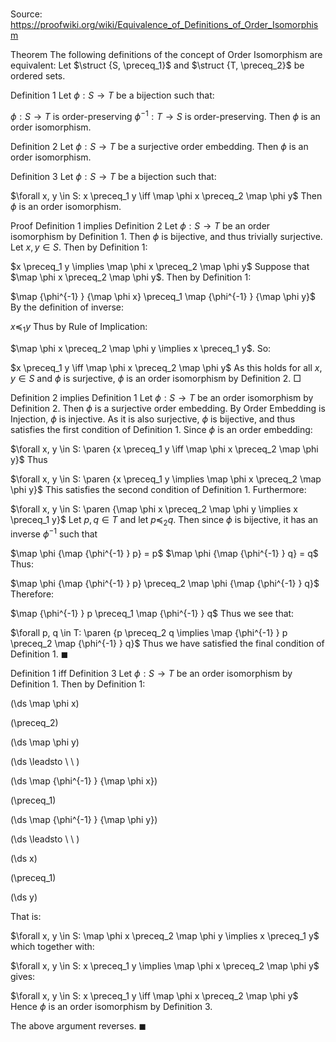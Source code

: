 # 

Source: https://proofwiki.org/wiki/Equivalence_of_Definitions_of_Order_Isomorphism



Theorem
The following definitions of the concept of Order Isomorphism are equivalent:
Let $\struct {S, \preceq_1}$ and $\struct {T, \preceq_2}$ be ordered sets.

Definition 1
Let $\phi: S \to T$ be a bijection such that:

$\phi: S \to T$ is order-preserving
$\phi^{-1}: T \to S$ is order-preserving.
Then $\phi$ is an order isomorphism.

Definition 2
Let $\phi: S \to T$ be a surjective order embedding.
Then $\phi$ is an order isomorphism.

Definition 3
Let $\phi: S \to T$ be a bijection such that:

$\forall x, y \in S: x \preceq_1 y \iff \map \phi x \preceq_2 \map \phi y$
Then $\phi$ is an order isomorphism.


Proof
Definition 1 implies Definition 2
Let $\phi: S \to T$ be an order isomorphism by Definition 1.
Then $\phi$ is bijective, and thus trivially surjective.
Let $x, y \in S$.
Then by Definition 1:

$x \preceq_1 y \implies \map \phi x \preceq_2 \map \phi y$
Suppose that $\map \phi x \preceq_2 \map \phi y$.
Then by Definition 1:

$\map {\phi^{-1} } {\map \phi x} \preceq_1 \map {\phi^{-1} } {\map \phi y}$
By the definition of inverse:

$x \preceq_1 y$
Thus by Rule of Implication:

$\map \phi x \preceq_2 \map \phi y \implies x \preceq_1 y$.
So:

$x \preceq_1 y \iff \map \phi x \preceq_2 \map \phi y$
As this holds for all $x, y \in S$ and $\phi$ is surjective, $\phi$ is an order isomorphism by Definition 2.
$\Box$


Definition 2 implies Definition 1
Let $\phi: S \to T$ be an order isomorphism by Definition 2.
Then $\phi$ is a surjective order embedding.
By Order Embedding is Injection, $\phi$ is injective.
As it is also surjective, $\phi$ is bijective, and thus satisfies the first condition of Definition 1.
Since $\phi$ is an order embedding:

$\forall x, y \in S: \paren {x \preceq_1 y \iff \map \phi x \preceq_2 \map \phi y}$
Thus

$\forall x, y \in S: \paren {x \preceq_1 y \implies \map \phi x \preceq_2 \map \phi y}$
This satisfies the second condition of Definition 1.
Furthermore:

$\forall x, y \in S: \paren {\map \phi x \preceq_2 \map \phi y \implies x \preceq_1 y}$
Let $p, q \in T$ and let $p \preceq_2 q$.
Then since $\phi$ is bijective, it has an inverse $\phi^{-1}$ such that

$\map \phi {\map {\phi^{-1} } p} = p$
$\map \phi {\map {\phi^{-1} } q} = q$
Thus:

$\map \phi {\map {\phi^{-1} } p} \preceq_2 \map \phi {\map {\phi^{-1} } q}$
Therefore:

$\map {\phi^{-1} } p \preceq_1 \map {\phi^{-1} } q$
Thus we see that:

$\forall p, q \in T: \paren {p \preceq_2 q \implies \map {\phi^{-1} } p \preceq_2 \map {\phi^{-1} } q}$
Thus we have satisfied the final condition of Definition 1.
$\blacksquare$


Definition 1 iff Definition 3
Let $\phi: S \to T$ be an order isomorphism by Definition 1.
Then by Definition 1:














\(\ds \map \phi x\)

\(\preceq_2\)







\(\ds \map \phi y\)














\(\ds \leadsto \ \ \)





\(\ds \map {\phi^{-1} } {\map \phi x}\)

\(\preceq_1\)







\(\ds \map {\phi^{-1} } {\map \phi y}\)














\(\ds \leadsto \ \ \)





\(\ds x\)

\(\preceq_1\)







\(\ds y\)










That is:

$\forall x, y \in S: \map \phi x \preceq_2 \map \phi y \implies x \preceq_1 y$
which together with:

$\forall x, y \in S: x \preceq_1 y \implies \map \phi x \preceq_2 \map \phi y$
gives:

$\forall x, y \in S: x \preceq_1 y \iff \map \phi x \preceq_2 \map \phi y$
Hence $\phi$ is an order isomorphism by Definition 3.

The above argument reverses.
$\blacksquare$





